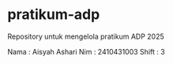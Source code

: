 # pratikum-adp
Repository untuk mengelola pratikum ADP 2025

Nama : Aisyah Ashari
Nim : 2410431003
Shift : 3
